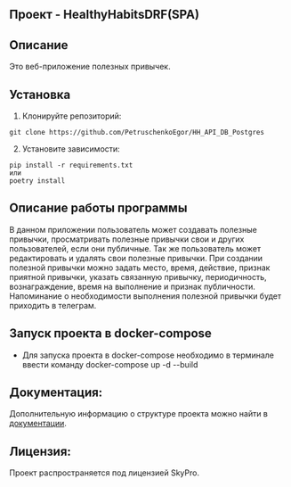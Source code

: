 ## Проект - HealthyHabitsDRF(SPA)

## Описание
Это веб-приложение полезных привычек.

## Установка
1. Клонируйте репозиторий:
```
git clone https://github.com/PetruschenkoEgor/HH_API_DB_Postgres
```
2. Установите зависимости:
```
pip install -r requirements.txt
или
poetry install
```

## Описание работы программы
В данном приложении пользователь может создавать полезные привычки, просматривать полезные привычки свои и других пользователей, если они публичные. Так же пользователь может редактировать и удалять свои полезные привычки.
При создании полезной привычки можно задать место, время, действие, признак приятной привычки, указать связанную привычку, периодичность, вознаграждение, время на выполнение и признак публичности.
Напоминание о необходимости выполнения полезной привычки будет приходить в телеграм.

## Запуск проекта в docker-compose
- Для запуска проекта в docker-compose необходимо в терминале ввести команду docker-compose up -d --build

## Документация:
Дополнительную информацию о структуре проекта можно найти в [документации](README.md).

## Лицензия:
Проект распространяется под лицензией SkyPro.